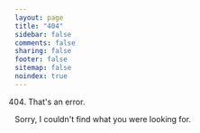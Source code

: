 ```yaml
---
layout: page
title: "404"
sidebar: false
comments: false
sharing: false
footer: false
sitemap: false
noindex: true
---
```

404. That's an error.

Sorry, I couldn't find what you were looking for.
